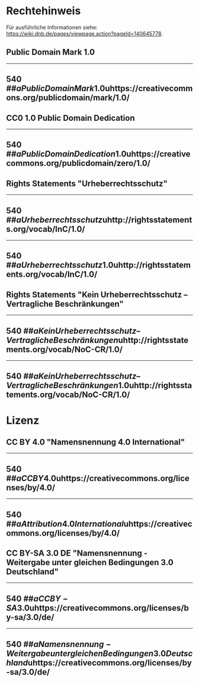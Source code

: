 # Rechtehinweis
Für ausführliche Informationen siehe: https://wiki.dnb.de/pages/viewpage.action?pageId=140645778. 

## Public Domain Mark 1.0

---
540 ##$aPublic Domain Mark 1.0$uhttps://creativecommons.org/publicdomain/mark/1.0/
---
## CC0 1.0 Public Domain Dedication
---
540 ##$aPublic Domain Dedication 1.0$uhttps://creativecommons.org/publicdomain/zero/1.0/
---
## Rights Statements "Urheberrechtsschutz"
---
540 ##$aUrheberrechtsschutz$uhttp://rightsstatements.org/vocab/InC/1.0/
---
---
540 ##$aUrheberrechtsschutz 1.0$uhttp://rightsstatements.org/vocab/InC/1.0/
---
## Rights Statements "Kein Urheberrechtsschutz – Vertragliche Beschränkungen"
---
540 ##$aKein Urheberrechtsschutz – Vertragliche Beschränkungen$uhttp://rightsstatements.org/vocab/NoC-CR/1.0/
---
---
540 ##$aKein Urheberrechtsschutz – Vertragliche Beschränkungen 1.0$uhttp://rightsstatements.org/vocab/NoC-CR/1.0/
---

# Lizenz
## CC BY 4.0 "Namensnennung 4.0 International"
---
540 ##$aCC BY 4.0$uhttps://creativecommons.org/licenses/by/4.0/
---
---
540 ##$aAttribution 4.0 International$uhttps://creativecommons.org/licenses/by/4.0/
---
## CC BY-SA 3.0 DE "Namensnennung - Weitergabe unter gleichen Bedingungen 3.0 Deutschland"
---
540 ##$aCC BY-SA 3.0$uhttps://creativecommons.org/licenses/by-sa/3.0/de/
---
---
540 ##$aNamensnennung - Weitergabe unter gleichen Bedingungen 3.0 Deutschland$uhttps://creativecommons.org/licenses/by-sa/3.0/de/
---

